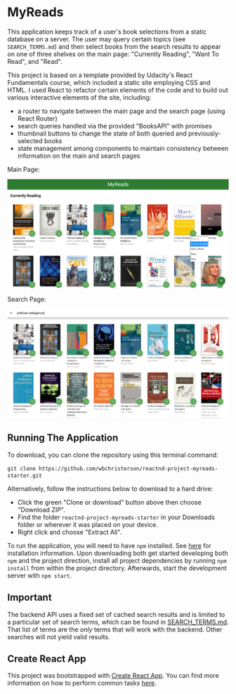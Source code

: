 # MyReads

This application keeps track of a user's book selections from a static database on a server. The user may query certain topics (see `SEARCH_TERMS.md`) and then select books from the search results to appear on one of three shelves on the main page: "Currently Reading", "Want To Read", and "Read".

This project is based on a template provided by Udacity's React Fundamentals course, which included a static site employing CSS and HTML. I used React to refactor certain elements of the code and to build out various interactive elements of the site, including:
* a router to navigate between the main page and the search page (using React Router)
* search queries handled via the provided "BooksAPI" with promises
* thumbnail buttons to change the state of both queried and previously-selected books
* state management among components to maintain consistency between information on the main and search pages

Main Page:
<p align="center">
  <img src="img/main-page.png" alt="Main Page Sample">
</p>

Search Page:
<p align="center">
  <img src="img/search-page.png" alt="Search Page Sample">
</p>

## Running The Application
To download, you can clone the repository using this terminal command:
```
git clone https://github.com/wbchristerson/reactnd-project-myreads-starter.git
```

Alternatively, follow the instructions below to download to a hard drive:
* Click the green "Clone or download" button above then choose "Download ZIP".
* Find the folder `reactnd-project-myreads-starter` in your Downloads folder or wherever it was placed on your device.
* Right click and choose "Extract All".

To run the application, you will need to have `npm` installed. See [here](https://www.npmjs.com/get-npm) for installation information. Upon downloading both get started developing both `npm` and the project direction, install all project dependencies by running `npm install` from within the project directory. Afterwards, start the development server with `npm start`.

## Important
The backend API uses a fixed set of cached search results and is limited to a particular set of search terms, which can be found in [SEARCH_TERMS.md](SEARCH_TERMS.md). That list of terms are the _only_ terms that will work with the backend. Other searches will not yield valid results.

## Create React App

This project was bootstrapped with [Create React App](https://github.com/facebookincubator/create-react-app). You can find more information on how to perform common tasks [here](https://github.com/facebookincubator/create-react-app/blob/master/packages/react-scripts/template/README.md).
